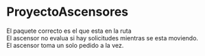 # ProyectoAscensores
El paquete correcto es el que esta en la ruta  
El ascensor no evalua si hay solicitudes mientras se esta moviendo.  
El ascensor toma un solo pedido a la vez.  
